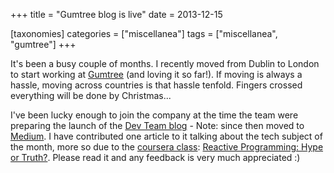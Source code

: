 +++
title = "Gumtree blog is live"
date = 2013-12-15

[taxonomies]
categories = ["miscellanea"]
tags = ["miscellanea", "gumtree"]
+++

It's been a busy couple of months. I recently moved from Dublin to London to start working at [Gumtree](http://www.gumtree.com/) (and loving it so far!). If moving is always a hassle, moving across countries is that hassle tenfold. Fingers crossed everything will be done by Christmas...

<!-- more -->

I've been lucky enough to join the company at the time the team were preparing the launch of the [Dev Team blog](http://www.gumtree.com/devteam/) - Note: since then moved to [Medium](https://medium.com/@GumtreeDevTeam). I have contributed one article to it talking about the tech subject of the month, more so due to the [coursera class](https://www.coursera.org/course/reactive): [Reactive Programming: Hype or Truth?](https://medium.com/@GumtreeDevTeam/reactive-programming-hype-or-truth-e6fba44ace76). Please read it and any feedback is very much appreciated :)
